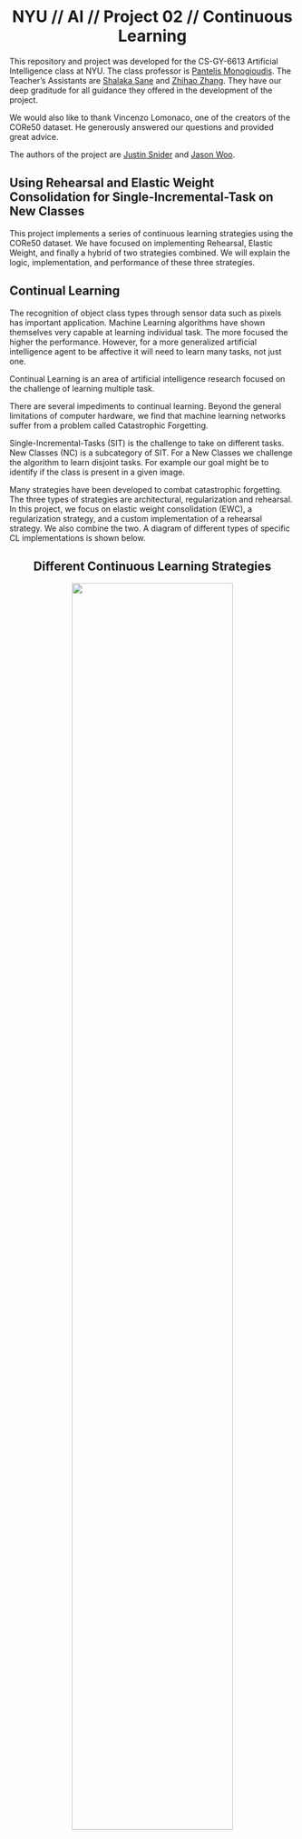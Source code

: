 
# <div align="center">NYU // AI // Project 02 // Continuous Learning</div>
This repository and project was developed for the CS-GY-6613 Artificial Intelligence class at NYU. The class professor is [Pantelis Monogioudis]( https://github.com/pantelis). The Teacher’s Assistants are [Shalaka Sane]( https://github.com/Shalaka07) and [Zhihao Zhang](https://github.com/zzyrd). They have our deep graditude for all guidance they offered in the development of the project. 

We would also like to thank Vincenzo Lomonaco, one of the creators of the CORe50 dataset. He generously answered our questions and provided great advice. 

The authors of the project are [Justin Snider](https://github.com/aobject) and [Jason Woo](https://github.com/jawooson).

## Using Rehearsal and Elastic Weight Consolidation for Single-Incremental-Task on New Classes
This project implements a series of continuous learning strategies using the CORe50 dataset. We have focused on implementing Rehearsal, Elastic Weight, and finally a hybrid of two strategies combined. We will explain the logic, implementation, and performance of these three strategies. 

## Continual Learning  
The recognition of object class types through sensor data such as pixels has important application. Machine Learning algorithms have shown themselves very capable at learning individual task. The more focused the higher the performance. However, for a more generalized artificial intelligence agent to be affective it will need to learn many tasks, not just one.

Continual Learning is an area of artificial intelligence research focused on the challenge of learning multiple task.

There are several impediments to continual learning. Beyond the general limitations of computer hardware, we find that machine learning networks suffer from a problem called Catastrophic Forgetting.

Single-Incremental-Tasks (SIT) is the challenge to take on different tasks. New Classes (NC) is a subcategory of SIT. For a New Classes we challenge the algorithm to learn disjoint tasks. For example our goal might be to identify if the class is present in a given image.

Many strategies have been developed to combat catastrophic forgetting. The three types of strategies are architectural, regularization and rehearsal. In this project, we focus on elastic weight consolidation (EWC), a regularization strategy, and a custom implementation of a rehearsal strategy. We also combine the two.  A diagram of different types of specific CL implementations is shown below. 

## <div align="center">Different Continuous Learning Strategies</div>
<div align="center"><img src="https://github.com/aobject/NYU-AI-Project-02/raw/master/cvpr_clvision_challenge-master/report_resources/core50/CL_strategies.png" width=75%/></div>

Figure from [[1]](https://arxiv.org/abs/1806.08568).

## CORe50 Dataset  

![core50_classes](https://github.com/aobject/NYU-AI-Project-02/raw/master/cvpr_clvision_challenge-master/report_resources/core50/classes.gif)

Image from [[4]](http://proceedings.mlr.press/v78/lomonaco17a/lomonaco17a.pdf).

### <ins>**Dataset Description**</ins>

There are few available data sets that are suitable for evaluating techniques that are meant to tackle single incremental task (SIT) learning . CORe50 is an image based data set which is specifically designed to evaluate CL techniques. 

**CORe50**, specifically designed for (**C**)ontinual (**O**)bject (**Re**)cognition, is a collection of 50 domestic objects belonging to 10 categories: plug adapters, mobile phones, scissors, light bulbs, cans, glasses, balls, markers, cups and remote controls. Classification can be performed at object level (50 classes) or at category level (10 classes). 

The full dataset consists of 164,866 128×128 RGB-D images: 11 sessions × 50 objects × (around 300) frames per session. Three of the eleven sessions (#3, #7 and #10) have been selected for test and the remaining 8 sessions are used for training.

The code for for loading the data set is freely available and the link to the github is provided [here]( https://github.com/vlomonaco/cvpr_clvision_challenge).  

## <div align="center">Example Images</div>
<table>
  <tr>
    <td><div align="center">Object 1</div></td>
     <td><div align="center">Object 2</div></td>
     <td><div align="center">Object 3</div></td>
  </tr>
  <tr>
    <td><img src="https://github.com/aobject/NYU-AI-Project-02/raw/master/cvpr_clvision_challenge-master/report_resources/core50/C_01_01_288.png" width=256 height=256></td>
    <td><img src="https://github.com/aobject/NYU-AI-Project-02/raw/master/cvpr_clvision_challenge-master/report_resources/core50/C_01_08_006.png" width=256 height=256></td>
    <td><img src="https://github.com/aobject/NYU-AI-Project-02/raw/master/cvpr_clvision_challenge-master/report_resources/core50/C_07_18_017.png" width=256 height=256></td>
  </tr>
 </table>

## Rehearsal
A very simple approach to solving CL problems is rehearsal. In rehearsal, data from previous tasks is periodically appended to the training data for a new task. The goal of rehearsal is to "strengthen the connection for memories [the model] has already learned." While this approach seems simple, the practicality of it is limited.  

Some of the challenges we faced was computation and storage abilities. Given our ability to run the model only on our local machines, we found that appending all of the previous tasks data into the training of a new task was unfeasible.  To accommodate this, only half of the previous tasks' data was used. 

**Modifications to the provided naive_baseline.py**
```python
for i, train_batch in enumerate(dataset):
    train_x, train_y, t = train_batch

    # Start modification

    # run batch 0 and 1. Then break. 
    # if i == 2: break

    # shuffle new data
    train_x, train_y = shuffle_in_unison((train_x, train_y), seed=0)

    if i == 0: 
        # this is the first round
        # store data for later 
        all_x = train_x[0:train_x.shape[0]//2]
        all_y = train_y[0:train_y.shape[0]//2] 
    else: 
        # this is not the first round
        # create hybrid training set old and new data
        # shuffle old data
        all_x, all_y = shuffle_in_unison((all_x, all_y), seed=0)

        # create temp holder
        temp_x = train_x
        temp_y = train_y

        # set current variables to be used for training
        train_x = np.append(all_x, train_x, axis=0)
        train_y = np.append(all_y, train_y)
        train_x, train_y = shuffle_in_unison((train_x, train_y), seed=0)

        # append half of old and all of new data 
        temp_x, temp_y = shuffle_in_unison((temp_x, temp_y), seed=0)
        keep_old = (all_x.shape[0] // (i + 1)) * i
        keep_new = temp_x.shape[0] / q/ (i + 1)
        all_x = np.append(all_x[0:keep_old], temp_x[0:keep_new], axis=0)
        all_y = np.append(all_y[0:keep_old], temp_y[0:keep_new])
        del temp_x
        del temp_y
```

### Rehearsal Parameters

Keeping too many old samples increases memory requirements and processing time, but allows better accuracy. 

Here are the optimal hyperparameters. 
|Old Data Per Batch| New Data Per Batch |
|--|--|
| Equal proportion of all tasks retained to use for next round. About 11,990 old observations saved for use in next round throughout process. | About 11,990 new task observations used in each round.  |


Here are the pros and cons of changing the hyperparameters. 
|| Increase Observations | Decrease Observations |
|--|--|--|
|**Pros** | Increase in accuracy. | Increase in speed and efficiency.|
| **Cons** | High memory use and slow runtimes.| Decrease in performance. |

Keeping less old samples uses less memory and processing time, but causes a decrease in accuracy. 

Finding the sweet spot allows efficient use of memory and processing time. It also still provides much improved performance over the naive training model. 

### Accuracy Results using Rehearsal
![rehearsal](https://github.com/aobject/NYU-AI-Project-02/raw/master/cvpr_clvision_challenge-master/report_resources/core50/rehearsal.png)

## Elastic Weight Consolidation  
Regularization is the process of adding a penalty to the loss function to control the model from overfitting. In EWC, the loss function is extended with terms promoting selective consolidation of the weights which are important to retain past memories. Just as L2 regularization adds <img src="https://render.githubusercontent.com/render/math?math=\lambda\sum_iw_i^2"> to the mean squared error for linear regression, EWC does something similar. 

EWC is a regularization strategy in which the loss function as defined by [[2]](https://www.pnas.org/content/pnas/114/13/3521.full.pdf).

<div align="center"><img src="https://github.com/aobject/NYU-AI-Project-02/raw/master/cvpr_clvision_challenge-master/report_resources/core50/ewc_loss.png" width=75%/></div>

<img src="https://render.githubusercontent.com/render/math?math=L_B(\theta)"> is the loss for task B only.  
<img src="https://render.githubusercontent.com/render/math?math=F"> is the Fisher Information Matrix.  
<img src="https://render.githubusercontent.com/render/math?math=\lambda"> can be considered as the importance of task A relative to task B.  

This figure conceptually shows EWC moving weights into the intersection of low error for both task A and B. This differs from other techniques that just try to minimize the error for the new task, irrespective of the previous task.  
<div align="center"><img src="https://github.com/aobject/NYU-AI-Project-02/raw/master/cvpr_clvision_challenge-master/report_resources/core50/ewc_diagram.png" width=75%/></div>

Figure taken from [[2]](https://arxiv.org/pdf/1612.00796.pdf).

### EWC Parameters

Value too high causes the weights to favor previous learned tasks. So learning new tasks is slowed or prevented. This is because the elastic nature of the neural network that allows learning is slowed or stopped. 

| EWC Lambda |Analysis|Results|
|--|--|--|
| 40.0 |Too High|Learning was prevented by high penalty. |
| 4.0 |Ideal|Best combination of ability to learn new tasks and retain old tasks. |
| 0.04 |Too Low|Old tasks were forgotten very quickly. |



## EWC Implementation 01
Store a dictionary of fisher matrix values and optimum weights for every unique task. More effective at finding weights that work for multiple tasks. However, this requires more memory for every task to store the fisher values and the optimum weights. In addition, we take a hit for the additional time to incorporate all the weights and fisher values into our penalty.

**Finding the EWC penalty using unique Fisher values and optimum weights from all tasks:**

```python
# Add EWC Penalty
for task in range(t): # for each task
	# use EWC
	for name, param in model.named_parameters(): # for each weight
	fisher = fisher_dict[task][name] # get the fisher value for the given task and weight
	optpar = optpar_dict[task][name] # get the parameter optimized value for the given task and weight
	loss += (fisher * (optpar - param).pow(2)).sum() * ewc_lambda # loss is accumulator # add penalty for current task and weight
```

**Storing unique set of optimum weights and fisher values for each task:**

```python
# Update optpar_dict and fisher_dict for EWC
for name, param in model.named_parameters(): # for every parameter save two values
	optpar_dict[t][name] = param.data.clone()
	fisher_dict[t][name] = param.grad.data.clone().pow(2)
```

### Accuracy Results using EWC 01
![EWC 1](https://github.com/aobject/NYU-AI-Project-02/raw/master/cvpr_clvision_challenge-master/report_resources/core50/ewc1.pmg.png)


## EWC Implementation 02
Store a single dictionary of fisher matrix values, the current optimum weights, and the previous cumulative optimum weights. This strategy does not tend to find the best compromise of weights between tasks when compared with the first implementation. However, it can still limit catastrophic forgetting. We also get a faster and more efficient implementation.

**Finding the EWC penalty from the single copy of weights and Fisher values:**
```python
# Add EWC Penalty

if t != 0:

# use EWC

for name, param in model.named_parameters(): # for each weight

fisher = fisher_dict[name] # get the fisher value for the given task and weight

optpar = optpar_dict[name] # get the parameter optimized value for the given task and weight

loss += (fisher * (optpar - param).pow(2)).sum() * ewc_lambda # loss is accumulator # add penalty for current task and weight

```

**Updating single copy of Fisher values and weights:**

```python
# Update optpar_dict and fisher_dict for EWC
for name, param in model.named_parameters(): # for every parameter save two values
	optpar = param.data.clone() # save optimized gradient value for current task i and current gradient location j
	fisher = param.grad.data.clone().pow(2) # save fisher value for current task i and current gradient location j
	if t == 0: # first task. Just save weights and fisher values for next round
		optpar_dict[name] = optpar
		fisher_dict[name] = fisher
	else:
		optpar_dict[name] = optpar # save weights for next round
		fisher_dict[name] = (((fisher_dict[name]/(t+1))*t) + (fisher / (t+1))) # average together old and new fisher values. save for use on next training round.
```
### Accuracy Results using EWC 02

![EWC 2](https://github.com/aobject/NYU-AI-Project-02/raw/master/cvpr_clvision_challenge-master/report_resources/core50/ewc2.png)

## Hybrid Rehearsal with Elastic Weight Consolidation

We combined our rehearsal strategy with EWC to see if we could improve accuracy. Given that the two strategies were relatively simple

Our implementation of rehearsal is the same as shown earlier in this documentation. The implementation of EWC is the same as expressed EWC Implementation 02. In  naive_baseline.py, we changed the function used to train the network. We also added a ```on_task_update()``` function to perform similarly to the online resource Professor Pantelis recommended found [here](https://github.com/ContinualAI/colab/blob/master/notebooks/intro_to_continual_learning.ipynb).
```python
_, _, stats = train_net_ewc(

opt, classifier, criterion, args.batch_size, train_x, train_y, t, fisher_dict, optpar_dict, ewc_lambda,

args.epochs, preproc=preprocess_imgs

)
```
```python
# Calculate the Fisher matrix values given new completed task

on_task_update(

t, train_x, train_y, fisher_dict, optpar_dict, classifier, opt, criterion,

args.batch_size, preproc=preprocess_imgs

) # training complete # compute fisher matrix values
```
To view our full edits to utils/train_test.py, please visit [here](https://github.com/aobject/NYU-AI-Project-02/blob/master/cvpr_clvision_challenge-master/utils/train_test.py).

### Accuracy Results using Hybrid  Method
![Combined](https://github.com/aobject/NYU-AI-Project-02/raw/master/cvpr_clvision_challenge-master/report_resources/core50/combined.png)

## ResNet18 Classifier Architecture

The model provided by [CORe50](https://github.com/vlomonaco/cvpr_clvision_challenge) uses a ResNet18 neural network. As described in class, residual neural networks differ from earlier networks by the use of skip connections. The short cut connections, as represented by the black skipping arrows below, simply perform an identity mapping, where "their outputs are added to the outputs of the stacked layer." [[7]](https://pantelis.github.io/cs-gy-6613-spring-2020/docs/lectures/scene-understanding/feature-extraction-resnet/) No modifications to the model has been made in this project. We solely focused on CL techniques, not model building. 

<div align="center"><img src="https://github.com/aobject/NYU-AI-Project-02/raw/master/cvpr_clvision_challenge-master/report_resources/core50/resnet18.png"/></div>

Figure taken from [[8]](https://ai.stackexchange.com/questions/13842/what-do-the-numbers-in-this-cnn-architecture-stand-for).

Using the ResNet architecture has huge performance benefits in many deep learning applications. Adding many layers to a neural network can potentially increase performance. However, all those layers can prevent a signal from making through the network. The ResNet unit allows the signal to skip ahead. The skip connection allows the signal strength to remain useful. In addition, research has shown the performance is equivalent to an ensemble of neural networks. All this benefit is gained with minimal usage of resources, since we only need our one neural network.

![ResNet-Unit](https://raw.githubusercontent.com/aobject/NYU-AI-Project-02/master/cvpr_clvision_challenge-master/report_resources/resnet/resnet3.png?token=AEVXDAHFBLWWIURC3254QC26SG2TM)

This diagram of the skip connection and its ensamble effects is from the CSGY6613 website [[7]](https://pantelis.github.io/cs-gy-6613-spring-2020/docs/lectures/scene-understanding/feature-extraction-resnet/)

![performance-diagram](https://raw.githubusercontent.com/aobject/NYU-AI-Project-02/master/cvpr_clvision_challenge-master/report_resources/resnet/resnet6.png?token=AEVXDAAMG7OLWZZPEQFUX3S6SG4P6)
Figure from Neural Network Architectures with a comparison between many of the top performaing neural network architectures by Eugenio Culurciello. You can find his full article and paper on Medium. [[9]](https://towardsdatascience.com/neural-network-architectures-156e5bad51ba)

## Performance Benchmarks  
From our three implementations, as well as the naive strategy that came out of the box from [CORe50](https://github.com/vlomonaco/cvpr_clvision_challenge), we found that rehearsal is the best strategy to maintain test accuracy over different batches. The plot below shows our findings. We focus on test accuracy on task zero, in particular, because the goal of continuous learning is to remember tasks over time. It is important to point out that Rehearsal and our hybrid strategy had almost identical performance. Rehearsal and hybrid are combined because our implementations of EWC suffered dramatically, so it is safe to assume that our hybrid method performed well solely because of rehearsal. 
&nbsp;
<div align="center"><img src="https://github.com/aobject/NYU-AI-Project-02/raw/master/cvpr_clvision_challenge-master/report_resources/core50/all_compared.png" /></div>  

The above line graph highlights the difficulty of continuous learning, retaining ability to predict well over time. However, the overall accuracy of the model is also very important, and our findings can be found in the figure below. It shows that the accuracy for naive and EWC do not increase throughout the batches. However, rehearsal and our hybrid method increase average accuracy throughout the batches. 

&nbsp;  
<div align="center"><img src="https://github.com/aobject/NYU-AI-Project-02/raw/master/cvpr_clvision_challenge-master/report_resources/core50/all_average_accuracy.png"/></div>  

&nbsp;
Apart from test accuracy, another important metric to measure is training time. All of the code was run locally on two Macbook Pros with no more than 16 gbs of ram and no GPU usage. Because of this, training was long. Rehearsal took up to 12 hours to train. This constraint is what led us to look into less computationally and memory expensive processes, such as EWC. As you can see, EWC 02 had the fastest training time at roughly three hours. However, with our computing limited, it is recommended to use the model with this highest accuracy, because with a better computer it would run much faster.  
&nbsp;
<div align="center"><img src="https://github.com/aobject/NYU-AI-Project-02/raw/master/cvpr_clvision_challenge-master/report_resources/core50/training_time.png" /></div>  

## Project Structure

The changes we made are in the following files: 

* [`README.md`](README.md): This instructions file.

* [`/cvpr_clvision_challenge-master/cl_ewc.py`](/cvpr_clvision_challenge-master/cl_ewc.py): This code is a developed using the naive_baseline.py competition file as a starting point. Running this file implement an EWC implementation 01 continual learning strategy. 
* [`/cvpr_clvision_challenge-master/cl_rehearsal.py`](/cvpr_clvision_challenge-master/cl_rehearsal.py): This code is a developed using the naive_baseline.py competition file as a starting point. Running this file implements the rehearsal continual learning strategy. 
* [`/cvpr_clvision_challenge-master/cl_ewc_rehearsal.py`](/cvpr_clvision_challenge-master/cl_ewc_rehearsal.py): This code is a developed using the naive_baseline.py competition file as a starting point. Running this file implements a hybrid solution using both the rehearsal continual learning strategy. 
* [`/cvpr_clvision_challenge-master/utils/train_test.py`](/cvpr_clvision_challenge-master/utils/train_test.py): This code is a developed using the train_test.py naive solution competition file as a starting point. The train_net function is used for the naive and rehearsal solution strategies. The train_net_ewc has been added to train using the EWC implementation 01 strategy. The on_task_update function has been added to store the optimal weights and fisher values after training each new task. 
* [`/cvpr_clvision_challenge-master/utils/train_test_alt_ewc.py`](/cvpr_clvision_challenge-master/utils/train_test_alt_ewc.py): This file contains the second implementation of the ewc with alternative version of the both the train_net_ewc and on_task_update functions. You can see the implementation uses much less memory and time to run. In addition, using this strategy the number of fisher values and calculations does not increase with the number of tasks. However, the accuracy is not as high. 
* [`/cvpr_clvision_challenge-master/submissions_archive/`](/cvpr_clvision_challenge-master/submissions_archive/): This directory contains logs. You can find the detailed stats on successful and not so successful experimentation. In addition, there is an archive of the exact code with exact parameters used for the most successful runs. 
* [`/cvpr_clvision_challenge-master/report_resources/`](/cvpr_clvision_challenge-master/report_resources/): This directory images used in the readme files. See the sources for images by others in the readme text and bibliography. 
* [`/cvpr_clvision_challenge-master/create_submission.sh`](/cvpr_clvision_challenge-master/create_submission.sh): Basic bash script to run the various continual learning strategies and create the zip submission file. Simply uncomment any strategies you would like to run and comment the ones you don't want to run. 

This repository is structured as follows:

- [`/cvpr_clvision_challenge-master/core50/`](core50): Root directory for the CORe50  benchmark, the main dataset of the challenge.
- [`/cvpr_clvision_challenge-master/utils/`](/cvpr_clvision_challenge-master/utils/): Directory containing a few utilities methods.
- [`/cvpr_clvision_challenge-master/cl_ext_mem/`](/cvpr_clvision_challenge-master/cl_ext_mem): It will be generated after the repository setup (you need to store here eventual 
memory replay patterns and other data needed during training by your CL algorithm)  
- [`/cvpr_clvision_challenge-master/submissions/`](/cvpr_clvision_challenge-master/submissions): It will be generated after the repository setup. It is where the submissions directory
will be created.
- [`/cvpr_clvision_challenge-master/fetch_data_and_setup.sh`](/cvpr_clvision_challenge-master/fetch_data_and_setup.sh): Basic bash script to download data and other utilities.
- [`/cvpr_clvision_challenge-master/naive_baseline.py`](/cvpr_clvision_challenge-master/naive_baseline.py): Basic script to run a naive algorithm on the tree challenge categories. 
This script is based on PyTorch but you can use any framework you want. CORe50 utilities are framework independent.
- [`/cvpr_clvision_challenge-master/environment.yml`](/cvpr_clvision_challenge-master/environment.yml): Basic conda environment to run the baselines.
- [`/cvpr_clvision_challenge-master/LICENSE`](/cvpr_clvision_challenge-master/LICENSE): Standard Creative Commons Attribution 4.0 International License.

## Bibliography

Research Papers/Online Resources:
1. [Continuous Learning in Single-Incremental-Task Scenarios](https://arxiv.org/abs/1806.08568)
	* This paper describes Continual Learning, Single-Incremental-Task, New Classes problem, and catastrophic forgetting. They have a great description of the Naive, Rehearsal, and Elastic Weight Consolidation approach to solving Continual Learning. 
2. [Overcoming catastrophic forgetting in neural networks](https://arxiv.org/abs/1612.00796)
	* This is the first paper to propose the Elastic Weight Consolidation approach to solving Continual Learning. 
3. [Compete to Compute](https://papers.nips.cc/paper/5059-compete-to-compute)
	* This paper describes how the order of your training data matters. 
4. [CORe50: a New Dataset and Benchmark for Continuous Object Recognition](http://proceedings.mlr.press/v78/lomonaco17a/lomonaco17a.pdf)
	* This paper describes the CORe50 dataset. In addition, the authors used the dataset to test several Continual Learning methods and compare their benchmarks. 
5. [Memory Efficient Experience Replay for Streaming Learning](https://arxiv.org/abs/1809.05922)
6. [Elastic Weight Consolidation (EWC): Nuts and Bolts](https://abhishekaich27.github.io/data/WriteUps/EWC_nuts_and_bolts.pdf)
	* Comprehensive overview of EWC.  
7. [AI Spring 2020: Pantelis Course Notes](https://pantelis.github.io/cs-gy-6613-spring-2020/docs/lectures/scene-understanding/feature-extraction-resnet/)
8. [Stackexchange Artcle regarding ResNet18](https://ai.stackexchange.com/questions/13842/what-do-the-numbers-in-this-cnn-architecture-stand-for)
9. [Neural Network Architectures](https://towardsdatascience.com/neural-network-architectures-156e5bad51ba)
   * Article and paper on Medimum by Eugenio Culurciello. Great comparison of top performing Neural Network Architectures. 

Datasets Used:  
* [CORe50 Dataset](https://vlomonaco.github.io/core50/)
	* The dataset we use. 

Code Used As a Starting Point: 
* [CVPR clvision challenge](https://github.com/vlomonaco/cvpr_clvision_challenge)
	* The starting point for the code we developed. This includes the loader for the CORe50 Dataset. Also, included is the Naive approach to continual learning that we use a baseline benchmark. 
* [Intro To Continual Learning](https://github.com/ContinualAI/colab/blob/master/notebooks/intro_to_continual_learning.ipynb)
	* Provided a model for the implementation of Naive, Rehearsal, and Elastic Weight Consolidation. We used this code in the development of our implementation. 
<!--stackedit_data:
eyJoaXN0b3J5IjpbLTIxMTMzMjYzNjZdfQ==
-->